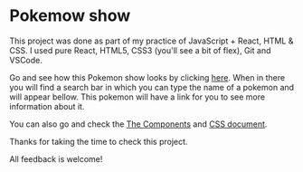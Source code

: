 # Pokemow show

This project was done as part of my practice of JavaScript + React, HTML & CSS. I used pure React, HTML5, CSS3 (you'll see a bit of flex), Git and VSCode.

Go and see how this Pokemon show looks by clicking [here](https://ivanbatistao.github.io/pokemon-show/). When in there you will find a search bar in which you can type the name of a pokemon and will appear bellow. This pokemon will have a link for you to see more information about it.

You can also go and check the [The Components](https://github.com/ivanbatistao/pokemon-show/tree/main/src/components) and [CSS document](https://github.com/ivanbatistao/pokemon-show/blob/main/src/App.css).

Thanks for taking the time to check this project.

All feedback is welcome!
